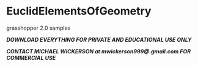 # EuclidElementsOfGeometry
grasshopper 2.0 samples

***DOWNLOAD EVERYTHING FOR PRIVATE AND EDUCATIONAL USE ONLY***

***CONTACT MICHAEL WICKERSON at mwickerson999@.gmail.com FOR COMMERCIAL USE***
